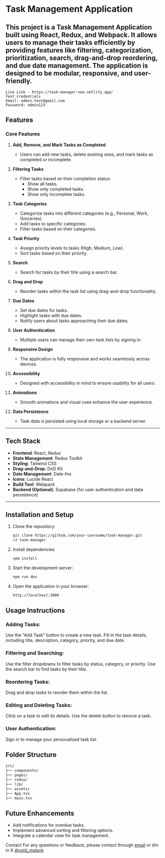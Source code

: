 # Task Management Application

This project is a **Task Management Application** built using **React**, **Redux**, and **Webpack**. It allows users to manage their tasks efficiently by providing features like filtering, categorization, prioritization, search, drag-and-drop reordering, and due date management. The application is designed to be modular, responsive, and user-friendly.
---

```
Live Link - https://task-manager-neo.netlify.app/
Test credentials
Email: admin.test@gmail.com
Password: admin123
```
## Features

### Core Features

1. **Add, Remove, and Mark Tasks as Completed**

   - Users can add new tasks, delete existing ones, and mark tasks as completed or incomplete.

2. **Filtering Tasks**

   - Filter tasks based on their completion status:
     - Show all tasks.
     - Show only completed tasks.
     - Show only incomplete tasks.

3. **Task Categories**

   - Categorize tasks into different categories (e.g., Personal, Work, Groceries).
   - Add tasks to specific categories.
   - Filter tasks based on their categories.

4. **Task Priority**

   - Assign priority levels to tasks (High, Medium, Low).
   - Sort tasks based on their priority.

5. **Search**

   - Search for tasks by their title using a search bar.

6. **Drag and Drop**

   - Reorder tasks within the task list using drag-and-drop functionality.

7. **Due Dates**
   - Set due dates for tasks.
   - Highlight tasks with due dates.
   - Notify users about tasks approaching their due dates.
8. **User Authentication**

   - Multiple users can manage their own task lists by signing in.

9. **Responsive Design**

   - The application is fully responsive and works seamlessly across devices.

10. **Accessibility**

    - Designed with accessibility in mind to ensure usability for all users.

11. **Animations**

    - Smooth animations and visual cues enhance the user experience.

12. **Data Persistence**
    - Task data is persisted using local storage or a backend server.

---

## Tech Stack

- **Frontend**: React, Redux
- **State Management**: Redux Toolkit
- **Styling**: Tailwind CSS
- **Drag-and-Drop**: DnD Kit
- **Date Management**: Date-fns
- **Icons**: Lucide React
- **Build Tool**: Webpack
- **Backend (Optional)**: Supabase (for user authentication and data persistence)

---

## Installation and Setup

1. Clone the repository:

   ```bash
   git clone https://github.com/your-username/task-manager.git
   cd task-manager
   ```

2. Install dependencies
   ```bash
   npm install
   ```
3. Start the development server:
   ```bash
   npm run dev
   ```
4. Open the application in your browser:
   ```bash
   http://localhost:3000
   ```

## Usage Instructions

### Adding Tasks:

Use the "Add Task" button to create a new task.
Fill in the task details, including title, description, category, priority, and due date.

### Filtering and Searching:

Use the filter dropdowns to filter tasks by status, category, or priority.
Use the search bar to find tasks by their title.

### Reordering Tasks:

Drag and drop tasks to reorder them within the list.

### Editing and Deleting Tasks:

Click on a task to edit its details.
Use the delete button to remove a task.

### User Authentication:

Sign in to manage your personalized task list.

## Folder Structure

```bash
src/
├── components/
├── pages/
├── redux/
├── lib/
├── assets/
├── App.tsx
├── main.tsx
```

## Future Enhancements

- Add notifications for overdue tasks.
- Implement advanced sorting and filtering options.
- Integrate a calendar view for task management.

Contact
For any questions or feedback, please contact through [email](malaykumar2003@gmail.com) or dm in X [@void_malayk](https://x.com/void_MalayK)
